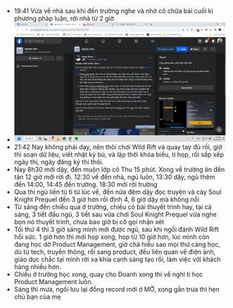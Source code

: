 - 19:41 Vừa về nhà sau khi đến trường nghe và nhờ cô chữa bài cuối kì phương pháp luận, rời nhà từ 2 giờ
- ![image.png](../assets/image_1702040353392_0.png)
- 21:42 Nay không phải dạy, nên thôi chơi Wild Rift và quay tay đủ rồi, giờ thì soạn dữ liệu, viết nhật ký bù, và lập thời khóa biểu, tí họp, rồi sắp xếp ngày thi, ngày đăng ký thi thôi.
- Nay 8h30 mới dậy, đến muộn lớp cô Thu 15 phút. Xong về trường ăn đến tận 12 giờ mới rời đi. 12:30 về đến nhà, ngủ luôn, 13:30 dậy, ngủ thêm đến 14:00, 14:45 đến trường. 18:30 mới rời trường
- Qua thì ngủ liền tù tì từ lúc về, đến nửa đêm dậy đọc truyện và cày Soul Knight Prequel đến 3 giờ hơn rồi định 4, 6 giờ dậy mà không nổi
- Từ sáng đến chiều qua ở trường, chiều có bài thuyết trình hay, tại cả sáng, 3 tiết đầu ngủ, 3 tiết sau vừa chơi Soul Knight Prequel vừa nghe bọn nó thuyết trình, chưa bao giờ bị cô gọi nhận xét
- Tối thứ 4 thì 3 giờ sáng mình mới được ngủ, sau khi ngồi đánh Wild Rift hồi sức. 1 giờ hơn thì mới họp xong, họp từ 10 giờ hơn, lúc mình còn đang học dở Product Management, giờ chả hiểu sao mọi thứ càng học, dù từ tech, truyền thông, rồi sang product, đều liên quan về điện ảnh, giáo dục chắc tại mình rời xa khía cạnh sáng tạo rồi, làm việc với khách hàng nhiều hơn.
- Chiều ở trường học xong, quay cho Doanh xong thì về nghỉ tí học Product Management luôn.
- Sáng thì mưa, ngồi lưu lại đống record mới ở MỞ, xong gần trưa thì hẹn chú bạn của mẹ